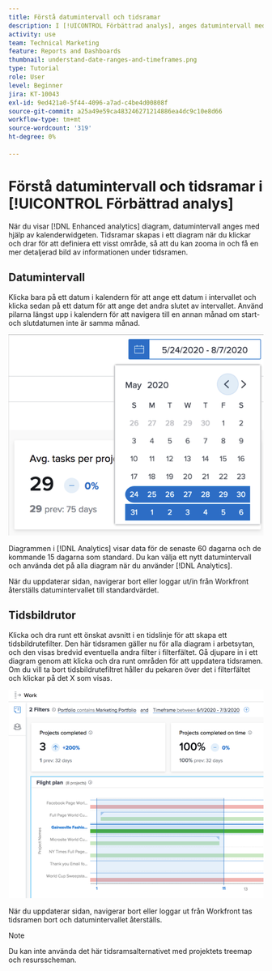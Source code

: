 ```yaml
---
title: Förstå datumintervall och tidsramar
description: I [!UICONTROL Förbättrad analys], anges datumintervall med hjälp av kalenderwidgeten. Tidsramar skapas i ett diagram.
activity: use
team: Technical Marketing
feature: Reports and Dashboards
thumbnail: understand-date-ranges-and-timeframes.png
type: Tutorial
role: User
level: Beginner
jira: KT-10043
exl-id: 9ed421a0-5f44-4096-a7ad-c4be4d00808f
source-git-commit: a25a49e59ca483246271214886ea4dc9c10e8d66
workflow-type: tm+mt
source-wordcount: '319'
ht-degree: 0%

---
```


# Förstå datumintervall och tidsramar i [!UICONTROL Förbättrad analys]

När du visar [!DNL Enhanced analytics] diagram, datumintervall anges med hjälp av kalenderwidgeten. Tidsramar skapas i ett diagram när du klickar och drar för att definiera ett visst område, så att du kan zooma in och få en mer detaljerad bild av informationen under tidsramen.

## Datumintervall

Klicka bara på ett datum i kalendern för att ange ett datum i intervallet och klicka sedan på ett datum för att ange det andra slutet av intervallet. Använd pilarna längst upp i kalendern för att navigera till en annan månad om start- och slutdatumen inte är samma månad.

![En bild av hur du väljer ett datumintervall med hjälp av kalenderwidgeten](assets/section-1-3.png)

Diagrammen i [!DNL Analytics] visar data för de senaste 60 dagarna och de kommande 15 dagarna som standard. Du kan välja ett nytt datumintervall och använda det på alla diagram när du använder [!DNL Analytics].

När du uppdaterar sidan, navigerar bort eller loggar ut/in från Workfront återställs datumintervallet till standardvärdet.

## Tidsbildrutor

Klicka och dra runt ett önskat avsnitt i en tidslinje för att skapa ett tidsbildrutefilter. Den här tidsramen gäller nu för alla diagram i arbetsytan, och den visas bredvid eventuella andra filter i filterfältet. Gå djupare in i ett diagram genom att klicka och dra runt områden för att uppdatera tidsramen. Om du vill ta bort tidsbildrutefiltret håller du pekaren över det i filterfältet och klickar på det X som visas.

![En bild som visar hur du väljer ett datumintervall genom att klicka och dra](assets/section-1-4.png)

När du uppdaterar sidan, navigerar bort eller loggar ut från Workfront tas tidsramen bort och datumintervallet återställs.

>[!NOTE]
>
>Du kan inte använda det här tidsramsalternativet med projektets treemap och resursscheman.
